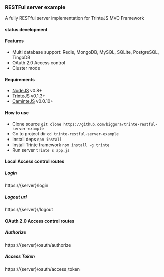 ### RESTFul server example

A fully RESTful server implementation for TrinteJS MVC Framework

#### status development

#### Features

* Multi database support: Redis, MongoDB, MySQL, SQLite, PostgreSQL, TingoDB
* OAuth 2.0 Access control
* Cluster mode

#### Requirements

* [NodeJS](http://nodejs.org/) v0.8+
* [TrinteJS](https://github.com/biggora/trinte) v0.1.3+
* [CaminteJS](https://github.com/biggora/caminte) v0.0.10+

#### How to use

* Clone source `git clone https://github.com/biggora/trinte-restful-server-example`
* Go to project dir `cd trinte-restful-server-example`
* Install deps `npm install`
* Install Trinte framework `npm install -g trinte`
* Run server `trinte s app.js`


#### Local Access control routes

##### Login

   https://{server}/login

##### Logout url

   https://{server}//logout


#### OAuth 2.0 Access control routes


##### Authorize

   https://{server}/oauth/authorize

##### Access Token

   https://{server}/oauth/access_token